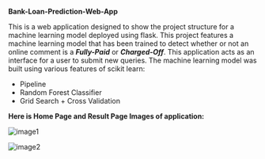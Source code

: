 **Bank-Loan-Prediction-Web-App**

This is a web application designed to show the project structure for a machine learning model deployed using flask. This project features a machine learning model that has been trained to detect whether or not an online comment is a _**Fully-Paid**_ or _**Charged-Off**_. This application acts as an interface for a user to submit new queries. The machine learning model was built using various features of scikit learn:

- Pipeline
- Random Forest Classifier
- Grid Search + Cross Validation

**Here is Home Page and Result Page Images of application:**

![image1](https://github.com/fedakhalil/Bank-Loan-Prediction-Web-App/blob/main/static/stylesheets/homepage_screen.png?raw=true)


![image2](https://github.com/fedakhalil/Bank-Loan-Prediction-Web-App/blob/main/static/stylesheets/result_screen.png?raw=true)
